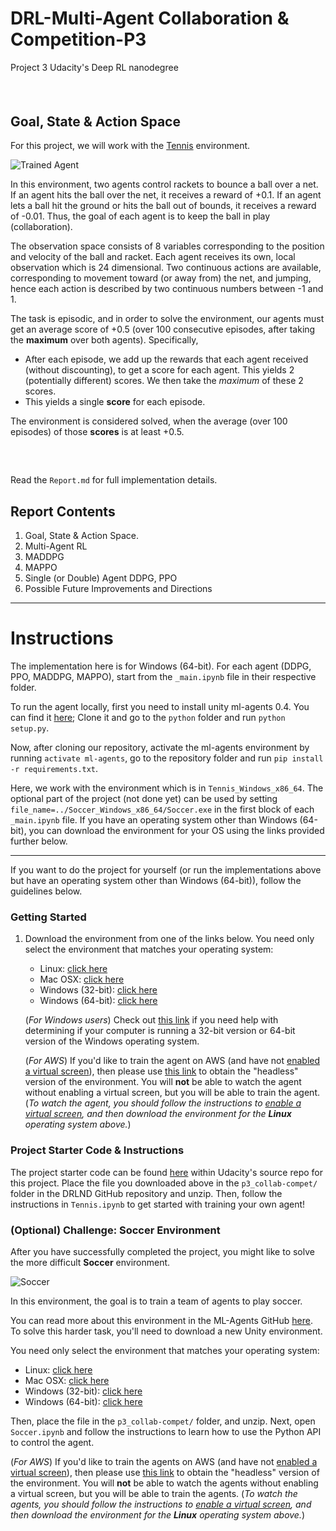 [//]: # (Image References)

[image1]: https://user-images.githubusercontent.com/10624937/42135623-e770e354-7d12-11e8-998d-29fc74429ca2.gif "Trained Agent"
[image2]: https://user-images.githubusercontent.com/10624937/42135622-e55fb586-7d12-11e8-8a54-3c31da15a90a.gif "Soccer"


# DRL-Multi-Agent Collaboration & Competition-P3
Project 3 Udacity's Deep RL nanodegree

##### &nbsp;

##  Goal, State & Action Space
For this project, we will work with the [Tennis](https://github.com/Unity-Technologies/ml-agents/blob/master/docs/Learning-Environment-Examples.md#tennis) environment.

![Trained Agent][image1]

In this environment, two agents control rackets to bounce a ball over a net. If an agent hits the ball over the net, it receives a reward of +0.1.  If an agent lets a ball hit the ground or hits the ball out of bounds, it receives a reward of -0.01.  Thus, the goal of each agent is to keep the ball in play (collaboration).

The observation space consists of 8 variables corresponding to the position and velocity of the ball and racket. Each agent receives its own, local observation which is 24 dimensional.  Two continuous actions are available, corresponding to movement toward (or away from) the net, and jumping, hence each action is described by two continuous numbers between -1 and 1.

The task is episodic, and in order to solve the environment, our agents must get an average score of +0.5 (over 100 consecutive episodes, after taking the **maximum** over both agents). Specifically,

- After each episode, we add up the rewards that each agent received (without discounting), to get a score for each agent. This yields 2 (potentially different) scores. We then take the *maximum* of these 2 scores.
- This yields a single **score** for each episode.

The environment is considered solved, when the average (over 100 episodes) of those **scores** is at least +0.5.

##### &nbsp;

Read the `Report.md` for full implementation details.

## Report Contents

1. Goal, State & Action Space.
2. Multi-Agent RL
3. MADDPG
4. MAPPO
5. Single (or Double) Agent DDPG, PPO
6. Possible Future Improvements and Directions

---

# Instructions
The implementation here is for Windows (64-bit). For each agent (DDPG, PPO, MADDPG, MAPPO), start from the `_main.ipynb` file in their respective folder. 

To run the agent locally, first you need to install unity ml-agents 0.4. You can find it [here](https://github.com/Unity-Technologies/ml-agents/tree/0.4.0b); Clone it and go to the `python` folder and run `python setup.py`.

Now, after cloning our repository, activate the ml-agents environment by running `activate ml-agents`, go to the repository folder and run `pip install -r requirements.txt`.

Here, we work with the environment which is in `Tennis_Windows_x86_64`. The optional part of the project (not done yet) can be used by setting `file_name=../Soccer_Windows_x86_64/Soccer.exe` in the first block of each `_main.ipynb` file. If you have an operating system other than Windows (64-bit), you can download the environment for your OS using the links provided further below.

---

If you want to do the project for yourself (or run the implementations above but have an operating system other than Windows (64-bit)), follow the guidelines below.


### Getting Started
1. Download the environment from one of the links below.  You need only select the environment that matches your operating system:
    - Linux: [click here](https://s3-us-west-1.amazonaws.com/udacity-drlnd/P3/Tennis/Tennis_Linux.zip)
    - Mac OSX: [click here](https://s3-us-west-1.amazonaws.com/udacity-drlnd/P3/Tennis/Tennis.app.zip)
    - Windows (32-bit): [click here](https://s3-us-west-1.amazonaws.com/udacity-drlnd/P3/Tennis/Tennis_Windows_x86.zip)
    - Windows (64-bit): [click here](https://s3-us-west-1.amazonaws.com/udacity-drlnd/P3/Tennis/Tennis_Windows_x86_64.zip)
    
    (_For Windows users_) Check out [this link](https://support.microsoft.com/en-us/help/827218/how-to-determine-whether-a-computer-is-running-a-32-bit-version-or-64) if you need help with determining if your computer is running a 32-bit version or 64-bit version of the Windows operating system.

    (_For AWS_) If you'd like to train the agent on AWS (and have not [enabled a virtual screen](https://github.com/Unity-Technologies/ml-agents/blob/master/docs/Training-on-Amazon-Web-Service.md)), then please use [this link](https://s3-us-west-1.amazonaws.com/udacity-drlnd/P3/Tennis/Tennis_Linux_NoVis.zip) to obtain the "headless" version of the environment.  You will **not** be able to watch the agent without enabling a virtual screen, but you will be able to train the agent.  (_To watch the agent, you should follow the instructions to [enable a virtual screen](https://github.com/Unity-Technologies/ml-agents/blob/master/docs/Training-on-Amazon-Web-Service.md), and then download the environment for the **Linux** operating system above._)

### Project Starter Code & Instructions
The project starter code can be found [here](https://github.com/udacity/deep-reinforcement-learning/tree/master/p3_collab-compet) within Udacity's source repo for this project. Place the file you downloaded above in the `p3_collab-compet/` folder in the DRLND GitHub repository and unzip. Then, follow the instructions in `Tennis.ipynb` to get started with training your own agent!  

### (Optional) Challenge: Soccer Environment
After you have successfully completed the project, you might like to solve the more difficult **Soccer** environment.

![Soccer][image2]

In this environment, the goal is to train a team of agents to play soccer.  

You can read more about this environment in the ML-Agents GitHub [here](https://github.com/Unity-Technologies/ml-agents/blob/master/docs/Learning-Environment-Examples.md#soccer-twos).  To solve this harder task, you'll need to download a new Unity environment.

You need only select the environment that matches your operating system:
- Linux: [click here](https://s3-us-west-1.amazonaws.com/udacity-drlnd/P3/Soccer/Soccer_Linux.zip)
- Mac OSX: [click here](https://s3-us-west-1.amazonaws.com/udacity-drlnd/P3/Soccer/Soccer.app.zip)
- Windows (32-bit): [click here](https://s3-us-west-1.amazonaws.com/udacity-drlnd/P3/Soccer/Soccer_Windows_x86.zip)
- Windows (64-bit): [click here](https://s3-us-west-1.amazonaws.com/udacity-drlnd/P3/Soccer/Soccer_Windows_x86_64.zip)

Then, place the file in the `p3_collab-compet/` folder, and unzip.  Next, open `Soccer.ipynb` and follow the instructions to learn how to use the Python API to control the agent.

(_For AWS_) If you'd like to train the agents on AWS (and have not [enabled a virtual screen](https://github.com/Unity-Technologies/ml-agents/blob/master/docs/Training-on-Amazon-Web-Service.md)), then please use [this link](https://s3-us-west-1.amazonaws.com/udacity-drlnd/P3/Soccer/Soccer_Linux_NoVis.zip) to obtain the "headless" version of the environment.  You will **not** be able to watch the agents without enabling a virtual screen, but you will be able to train the agents.  (_To watch the agents, you should follow the instructions to [enable a virtual screen](https://github.com/Unity-Technologies/ml-agents/blob/master/docs/Training-on-Amazon-Web-Service.md), and then download the environment for the **Linux** operating system above._)
